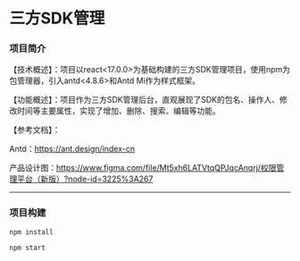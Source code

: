 # 三方SDK管理

### 项目简介

【技术概述】：项目以react<17.0.0>为基础构建的三方SDK管理项目，使用npm为包管理器，引入antd<4.8.6>和Antd Mi作为样式框架。

【功能概述】：项目作为三方SDK管理后台，直观展现了SDK的包名、操作人、修改时间等主要属性，实现了增加、删除、搜索、编辑等功能。

【参考文档】：

Antd：https://ant.design/index-cn

产品设计图：https://www.figma.com/file/Mt5xh6LATVtqQPJqcAnqrj/权限管理平台（新版）?node-id=3225%3A267

---

### 项目构建

```
npm install

npm start
```
